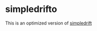 # simpledrifto

This is an optimized version of [simpledrift](https://forum.cfx.re/t/discontinued-simple-drift-mod-v1-1/23110)
